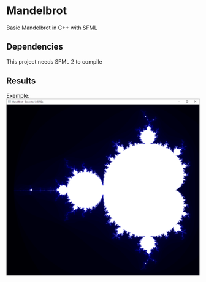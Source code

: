 # Mandelbrot
Basic Mandelbrot in C++ with SFML

## Dependencies

This project needs SFML 2 to compile


## Results

Exemple:
![mandelbrot picture](./result.png)
